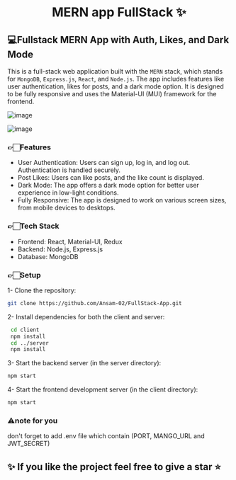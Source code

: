 <h1 align="center">MERN app FullStack ✨️</h1>


## 💻Fullstack MERN App with Auth, Likes, and Dark Mode
This is a full-stack web application built with the `MERN` stack, which stands for `MongoDB`, `Express.js`, `React`, and `Node.js`. The app includes features like user authentication, likes for posts, and a dark mode option. It is designed to be fully responsive and uses the Material-UI (MUI) framework for the frontend.

      
![image](https://github.com/Ansam-02/FullStack-App/assets/137777479/79160a2d-1e7b-42a5-b644-db8e031c6f0b)

![image](https://github.com/Ansam-02/FullStack-App/assets/137777479/2cdbff3b-d405-481d-b73b-df409aca3847)

### 👉🏻Features
- User Authentication: Users can sign up, log in, and log out. Authentication is handled securely.
- Post Likes: Users can like posts, and the like count is displayed.
- Dark Mode: The app offers a dark mode option for better user experience in low-light conditions.
- Fully Responsive: The app is designed to work on various screen sizes, from mobile devices to desktops.

### 👉🏻Tech Stack
- Frontend: React, Material-UI, Redux
- Backend: Node.js, Express.js
- Database: MongoDB

### 👉🏻Setup
1- Clone the repository: 
```bash
git clone https://github.com/Ansam-02/FullStack-App.git
```
2- Install dependencies for both the client and server:
```bash
 cd client
 npm install
 cd ../server
 npm install
```
3- Start the backend server (in the server directory):
```bash
npm start
```
4- Start the frontend development server (in the client directory):
```bash
npm start
```
### ⚠note for you
don't forget to add .env file which contain (PORT, MANGO_URL and JWT_SECRET) 

## ✨️ If you like the project feel free to give a star ⭐
